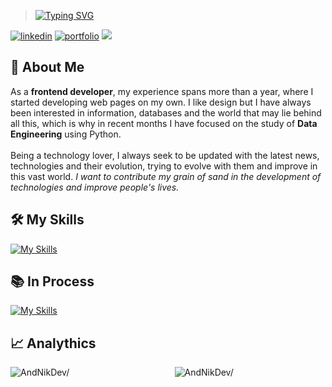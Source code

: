 > [![Typing SVG](https://readme-typing-svg.demolab.com?font=Fira+Code&weight=700&size=22&duration=4000&pause=1000&color=853DD8&vCenter=true&random=false&width=435&lines=Hey+there%2C+I'm+Nikolayk!+%F0%9F%A4%98%F0%9F%8F%BC;Hey+there%2C+I'm+developer!+%F0%9F%96%A5%EF%B8%8F)](https://git.io/typing-svg)

[![linkedin](https://img.shields.io/badge/linkedin-0A66C2?style=for-the-badge&logo=linkedin&logoColor=white)](https://www.linkedin.com/in/nikolaykmunozalvarez/)    [![portfolio](https://img.shields.io/badge/my_portfolio-000?style=for-the-badge&logo=ko-fi&logoColor=purple)](https://andnik.dev)
<img src="https://user-images.githubusercontent.com/73097560/115834477-dbab4500-a447-11eb-908a-139a6edaec5c.gif">

## 🚀 About Me

As a **frontend developer**, my experience spans more than a year, where I started developing web pages on my own. I like design but I have always been interested in information, databases and the world that may lie behind all this, which is why in recent months I have focused on the study of **Data Engineering** using Python. <br><br>
Being a technology lover, I always seek to be updated with the latest news, technologies and their evolution, trying to evolve with them and improve in this vast world. _I want to contribute my grain of sand in the development of technologies and improve people's lives._

## 🛠️ My Skills

[![My Skills](https://skillicons.dev/icons?i=html,css,js,nodejs,react,mongo,mysql,git,java,linux,github,bash)](https://skillicons.dev)

## 📚 In Process

 [![My Skills](https://skillicons.dev/icons?i=python,docker,go,ts)](https://skillicons.dev)

## 📈 Analythics
<div class="columns">
  <div class="column">
    <img src="https://github-readme-stats.vercel.app/api?username=AndNikDev&theme=midnight-purple&show_icons=true&count_private=true&include_all_commits=true&hide_border=TRUE" alt=AndNikDev/>

  </div>
  <div class="column">
    <img src="https://github-readme-stats.vercel.app/api/top-langs/?username=AndNikDev&langs_count=10&theme=midnight-purple&layout=compact&hide_border=true&hide=css" alt=AndNikDev/>

  </div>
</div>

<style>
  .columns {
    display: flex;
    flex-wrap: wrap;
    justify-content: space-between;
  }
  
  .column {
    flex-basis: calc(50% - 10px);
    margin-bottom: 20px;
  }

  @media (max-width: 600px) {
    .column {
      flex-basis: 100%;
    }
  }
</style>

<!--

|||
|--|--|
|[![Nikolayk's GitHub stats](https://github-readme-stats.vercel.app/api?username=AndNikDev&theme=midnight-purple&show_icons=true&count_private=true&include_all_commits=true&hide_border=TRUE)](https://github.com/AndNikDev)|[![Top Langs](https://github-readme-stats.vercel.app/api/top-langs/?username=AndNikDev&langs_count=10&theme=midnight-purple&layout=compact&hide_border=true&hide=css)](https://github.com/AndNikDev)| 

-->